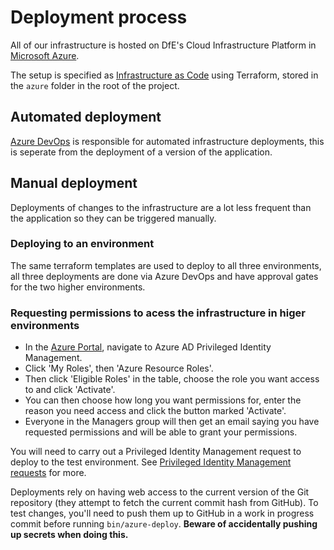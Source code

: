 # Deployment process

All of our infrastructure is hosted on DfE's Cloud Infrastructure Platform in
[Microsoft Azure][azure].

The setup is specified as [Infrastructure as Code][iac] using Terraform, stored in the `azure` folder in the root of the
project.

## Automated deployment

[Azure DevOps](https://dev.azure.com/dfe-ssp/S118-Teacher-Payments-Service) is
responsible for automated infrastructure deployments, this is seperate from the deployment of a
version of the application.

## Manual deployment

Deployments of changes to the infrastructure are a lot less frequent than the application so they can be triggered manually.

### Deploying to an environment

The same terraform templates are used to deploy to all three environments, all three deployments are done via Azure DevOps and have approval gates for the two higher environments.

### Requesting permissions to acess the infrastructure in higer environments

- In the [Azure Portal][azure_portal], navigate to Azure AD Privileged Identity
  Management.
- Click 'My Roles', then 'Azure Resource Roles'.
- Then click 'Eligible Roles' in the table, choose the role you want access to
  and click 'Activate'.
- You can then choose how long you want permissions for, enter the reason you
  need access and click the button marked 'Activate'.
- Everyone in the Managers group will then get an email saying you have
  requested permissions and will be able to grant your permissions.

You will need to carry out a Privileged Identity Management request to deploy to
the test environment. See
[Privileged Identity Management requests](https://dfedigital.atlassian.net/wiki/spaces/TP/pages/1192624202/Privileged+Identity+Management+requests)
for more.

Deployments rely on having web access to the current version of the Git
repository (they attempt to fetch the current commit hash from GitHub). To test
changes, you'll need to push them up to GitHub in a work in progress commit
before running `bin/azure-deploy`. **Beware of accidentally pushing up secrets
when doing this.**

[azure]: https://azure.microsoft.com/en-gb/
[iac]: https://en.wikipedia.org/wiki/Infrastructure_as_code
[arm]: https://azure.microsoft.com/en-gb/resources/templates/
[building_blocks]: https://github.com/DFE-Digital/bat-platform-building-blocks
[azure_portal]: https://portal.azure.com/
